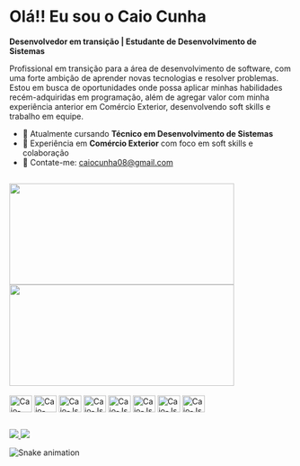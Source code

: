# Olá!! Eu sou o Caio Cunha

**Desenvolvedor em transição | Estudante de Desenvolvimento de Sistemas**

Profissional em transição para a área de desenvolvimento de software, com uma forte ambição de aprender novas tecnologias e resolver problemas. Estou em busca de oportunidades onde possa aplicar minhas habilidades recém-adquiridas em programação, além de agregar valor com minha experiência anterior em Comércio Exterior, desenvolvendo soft skills e trabalho em equipe.

- 🌱 Atualmente cursando **Técnico em Desenvolvimento de Sistemas**
- 💼 Experiência em **Comércio Exterior** com foco em soft skills e colaboração
- 📧 Contate-me: [caiocunha08@gmail.com](mailto:caiocunha08@gmail.com)

##

<div>
    <img height="180em" width="400em" src="https://github-readme-stats.vercel.app/api?username=caiocunha23&show_icons=true&theme=dracula&count_private=true" />
    <img height="180em" width="400em" src="https://github-readme-stats.vercel.app/api/top-langs/?username=caiocunha23&layout=compact&langs_count=16&theme=dracula" />    
</div>

<div style="display: inline_block"><br>
  <img align="center" alt=Caio-Html height="30" width="40" src="https://cdn.jsdelivr.net/gh/devicons/devicon@latest/icons/html5/html5-original.svg" />
  <img align="center" alt=Caio-Css height="30" width="40" src="https://cdn.jsdelivr.net/gh/devicons/devicon@latest/icons/css3/css3-original.svg" />
  <img align="center" alt=Caio-Js height="30" width="40" src="https://cdn.jsdelivr.net/gh/devicons/devicon@latest/icons/javascript/javascript-original.svg" />
  <img align="center" alt=Caio-Js height="30" width="40" src="https://cdn.jsdelivr.net/gh/devicons/devicon@latest/icons/nodejs/nodejs-original-wordmark.svg" />
  <img align="center" alt=Caio-Js height="30" width="40" src="https://cdn.jsdelivr.net/gh/devicons/devicon@latest/icons/react/react-original.svg" />
  <img align="center" alt=Caio-Js height="30" width="40" src="https://cdn.jsdelivr.net/gh/devicons/devicon@latest/icons/csharp/csharp-original.svg" />
  <img align="center" alt=Caio-Js height="30" width="40" src="https://cdn.jsdelivr.net/gh/devicons/devicon@latest/icons/mysql/mysql-original.svg" />
  <img align="center" alt=Caio-Js height="30" width="40" src="https://cdn.jsdelivr.net/gh/devicons/devicon@latest/icons/mongodb/mongodb-original-wordmark.svg" />
</div>

##

<div>
  <a href="www.linkedin.com/in/caio-dommarco-05b400180" > <img src="https://img.shields.io/badge/LinkedIn-0077B5?style=for-the-badge&logo=linkedin&logoColor=white" /> </a>
  <a href="mailto:caiocunha08@gmail.com" > <img src="https://img.shields.io/badge/Gmail-D14836?style=for-the-badge&logo=gmail&logoColor=white" /> </a>

 ![Snake animation](https://github.com/caiocunha23/blob/output/github-contribution-grid-snake.svg)
  
</div>
